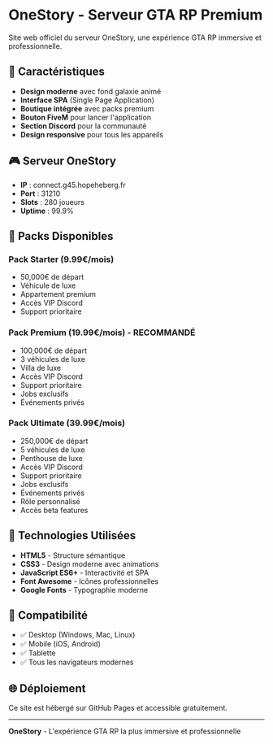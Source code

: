 # OneStory - Serveur GTA RP Premium

Site web officiel du serveur OneStory, une expérience GTA RP immersive et professionnelle.

## 🌟 Caractéristiques

- **Design moderne** avec fond galaxie animé
- **Interface SPA** (Single Page Application)
- **Boutique intégrée** avec packs premium
- **Bouton FiveM** pour lancer l'application
- **Section Discord** pour la communauté
- **Design responsive** pour tous les appareils

## 🎮 Serveur OneStory

- **IP** : connect.g45.hopeheberg.fr
- **Port** : 31210
- **Slots** : 280 joueurs
- **Uptime** : 99.9%

## 🛒 Packs Disponibles

### Pack Starter (9.99€/mois)
- 50,000€ de départ
- Véhicule de luxe
- Appartement premium
- Accès VIP Discord
- Support prioritaire

### Pack Premium (19.99€/mois) - RECOMMANDÉ
- 100,000€ de départ
- 3 véhicules de luxe
- Villa de luxe
- Accès VIP Discord
- Support prioritaire
- Jobs exclusifs
- Événements privés

### Pack Ultimate (39.99€/mois)
- 250,000€ de départ
- 5 véhicules de luxe
- Penthouse de luxe
- Accès VIP Discord
- Support prioritaire
- Jobs exclusifs
- Événements privés
- Rôle personnalisé
- Accès beta features

## 🚀 Technologies Utilisées

- **HTML5** - Structure sémantique
- **CSS3** - Design moderne avec animations
- **JavaScript ES6+** - Interactivité et SPA
- **Font Awesome** - Icônes professionnelles
- **Google Fonts** - Typographie moderne

## 📱 Compatibilité

- ✅ Desktop (Windows, Mac, Linux)
- ✅ Mobile (iOS, Android)
- ✅ Tablette
- ✅ Tous les navigateurs modernes

## 🌐 Déploiement

Ce site est hébergé sur GitHub Pages et accessible gratuitement.

---

**OneStory** - L'expérience GTA RP la plus immersive et professionnelle 